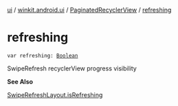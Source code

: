 [ui](../../index.md) / [winkit.android.ui](../index.md) / [PaginatedRecyclerView](index.md) / [refreshing](./refreshing.md)

# refreshing

`var refreshing: `[`Boolean`](https://kotlinlang.org/api/latest/jvm/stdlib/kotlin/-boolean/index.html)

SwipeRefresh recyclerView progress visibility

**See Also**

[SwipeRefreshLayout.isRefreshing](#)

